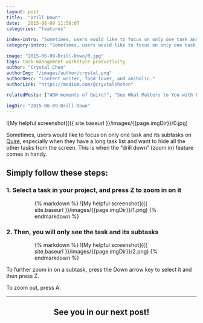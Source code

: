```yaml
---
layout: post
title:  "Drill Down"
date:   2015-06-09 11:58:07
categories: "features"

index-intro: "Sometimes, users would like to focus on only one task and its subtasks on Quire, especially when they have a long task list and want to hide all the other tasks from the screen. This is when the “drill down” feature comes in handy."
category-intro: "Sometimes, users would like to focus on only one task and its subtasks on Quire, especially when they have a long task list and..."

image: "2015-06-09-Drill-Down/0.jpg"
tags: task-management workstyle productivity
author: "Crystal Chen"
authorImg: "/images/author/crystal.png"
authorDesc: "Content writer, food lover, and aniholic."
authorLink: "https://medium.com/@crystalshchen"

relatedPosts: ["WOW moments of Quire!", "See What Matters to You with Filter"]

imgDir: "2015-06-09-Drill-Down"
---
```



![My helpful screenshot]({{ site.baseurl }}/images/{{page.imgDir}}/0.jpg)

Sometimes, users would like to focus on only one task and its subtasks on [Quire](https://quire.io/), especially when they have a long task list and want to hide all the other tasks from the screen. This is when the “drill down” (zoom in) feature comes in handy.

## Simply follow these steps:

### 1. Select a task in your project, and press Z to zoom in on it

<div style="max-width: 355px; max-height: 265px; margin: 0 auto;">
{% markdown %}
![My helpful screenshot]({{ site.baseurl }}/images/{{page.imgDir}}/1.png)
{% endmarkdown %}
</div>

### 2. Then, you will only see the task and its subtasks

<div style="max-width: 355px; max-height: 205px; margin: 0 auto;">
{% markdown %}
![My helpful screenshot]({{ site.baseurl }}/images/{{page.imgDir}}/2.png)
{% endmarkdown %}
</div>

To further zoom in on a subtask, press the Down arrow key to select it and then press Z.

To zoom out, press A.

---

## <div style="text-align:center;">See you in our next post!<div>

[jekyll]:      http://jekyllrb.com
[jekyll-gh]:   https://github.com/jekyll/jekyll
[jekyll-help]: https://github.com/jekyll/jekyll-help

